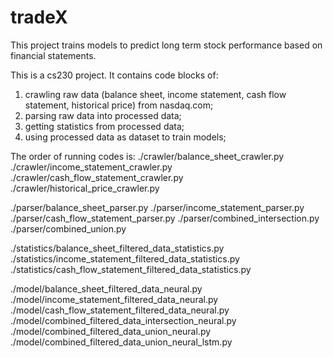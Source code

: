 # tradeX

This project trains models to predict long term stock performance based on financial statements.

This is a cs230 project. It contains code blocks of:
1. crawling raw data (balance sheet, income statement, cash flow statement, historical price) from nasdaq.com;
2. parsing raw data into processed data;
3. getting statistics from processed data;
4. using processed data as dataset to train models;

The order of running codes is:
./crawler/balance_sheet_crawler.py
./crawler/income_statement_crawler.py
./crawler/cash_flow_statement_crawler.py
./crawler/historical_price_crawler.py

./parser/balance_sheet_parser.py
./parser/income_statement_parser.py
./parser/cash_flow_statement_parser.py
./parser/combined_intersection.py
./parser/combined_union.py

./statistics/balance_sheet_filtered_data_statistics.py
./statistics/income_statement_filtered_data_statistics.py
./statistics/cash_flow_statement_filtered_data_statistics.py

./model/balance_sheet_filtered_data_neural.py
./model/income_statement_filtered_data_neural.py
./model/cash_flow_statement_filtered_data_neural.py
./model/combined_filtered_data_intersection_neural.py
./model/combined_filtered_data_union_neural.py
./model/combined_filtered_data_union_neural_lstm.py

